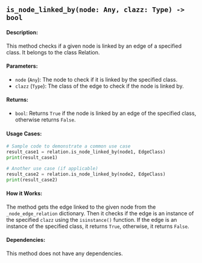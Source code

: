 ## `is_node_linked_by(node: Any, clazz: Type) -> bool`

#### Description:
This method checks if a given node is linked by an edge of a specified class. It belongs to the class Relation.

#### Parameters:
- `node` (`Any`): The node to check if it is linked by the specified class.
- `clazz` (`Type`): The class of the edge to check if the node is linked by.

#### Returns:
- `bool`: Returns `True` if the node is linked by an edge of the specified class, otherwise returns `False`.

#### Usage Cases:

```python
# Sample code to demonstrate a common use case
result_case1 = relation.is_node_linked_by(node1, EdgeClass)
print(result_case1)

# Another use case (if applicable)
result_case2 = relation.is_node_linked_by(node2, EdgeClass)
print(result_case2)
```

#### How it Works:

The method gets the edge linked to the given node from the `_node_edge_relation` dictionary. Then it checks if the edge is an instance of the specified `clazz` using the `isinstance()` function. If the edge is an instance of the specified class, it returns `True`, otherwise, it returns `False`.

#### Dependencies:
This method does not have any dependencies.